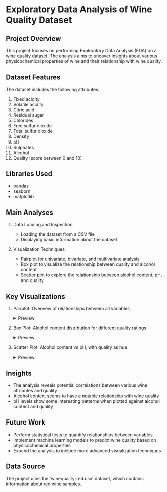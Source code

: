 # Exploratory Data Analysis of Wine Quality Dataset

## Project Overview
This project focuses on performing Exploratory Data Analysis (EDA) on a wine quality dataset. The analysis aims to uncover insights about various physicochemical properties of wine and their relationship with wine quality.

## Dataset Features
The dataset includes the following attributes:
1. Fixed acidity
2. Volatile acidity
3. Citric acid
4. Residual sugar
5. Chlorides
6. Free sulfur dioxide
7. Total sulfur dioxide
8. Density
9. pH
10. Sulphates
11. Alcohol
12. Quality (score between 0 and 10)

## Libraries Used
- pandas
- seaborn
- matplotlib

## Main Analyses
1. Data Loading and Inspection
   - Loading the dataset from a CSV file
   - Displaying basic information about the dataset

2. Visualization Techniques
   - Pairplot for univariate, bivariate, and multivariate analysis
   - Box plot to visualize the relationship between quality and alcohol content
   - Scatter plot to explore the relationship between alcohol content, pH, and quality

## Key Visualizations

1. Pairplot: Overview of relationships between all variables
   <details>
   <summary>Preview</summary>
   
   ![Pairplot](pairplot.png)
   </details>

2. Box Plot: Alcohol content distribution for different quality ratings
   <details>
   <summary>Preview</summary>
   
   ![Box Plot](path/to/boxplot.png)
   </details>

3. Scatter Plot: Alcohol content vs pH, with quality as hue
   <details>
   <summary>Preview</summary>
   
   ![Scatter Plot](path/to/scatterplot.png)
   </details>

## Insights
- The analysis reveals potential correlations between various wine attributes and quality
- Alcohol content seems to have a notable relationship with wine quality
- pH levels show some interesting patterns when plotted against alcohol content and quality

## Future Work
- Perform statistical tests to quantify relationships between variables
- Implement machine learning models to predict wine quality based on physicochemical properties
- Expand the analysis to include more advanced visualization techniques

## Data Source
The project uses the 'winequality-red.csv' dataset, which contains information about red wine samples.
